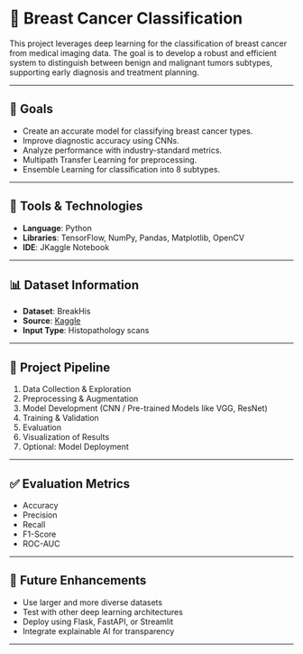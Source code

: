 
# 🔬 Breast Cancer Classification 

This project leverages deep learning for the classification of breast cancer from medical imaging data. The goal is to develop a robust and efficient system to distinguish between benign and malignant tumors subtypes, supporting early diagnosis and treatment planning.

---

## 🎯 Goals

- Create an accurate model for classifying breast cancer types.
- Improve diagnostic accuracy using CNNs.
- Analyze performance with industry-standard metrics.
- Multipath Transfer Learning for preprocessing.
- Ensemble Learning for classification into 8 subtypes.

---

## 🧪 Tools & Technologies

- **Language**: Python
- **Libraries**: TensorFlow, NumPy, Pandas, Matplotlib, OpenCV
- **IDE**: JKaggle Notebook

---

## 📊 Dataset Information

- **Dataset**: BreakHis
- **Source**: [Kaggle](https://www.kaggle.com/datasets/ambarish/breakhis)
- **Input Type**: Histopathology scans

---

## 🔁 Project Pipeline

1. Data Collection & Exploration
2. Preprocessing & Augmentation
3. Model Development (CNN / Pre-trained Models like VGG, ResNet)
4. Training & Validation
5. Evaluation
6. Visualization of Results
7. Optional: Model Deployment

---

## ✅ Evaluation Metrics

- Accuracy
- Precision
- Recall
- F1-Score
- ROC-AUC

---


## 🌟 Future Enhancements

- Use larger and more diverse datasets
- Test with other deep learning architectures
- Deploy using Flask, FastAPI, or Streamlit
- Integrate explainable AI for transparency

---

